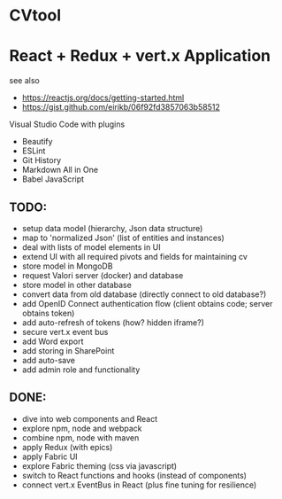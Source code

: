# CVtool

# React + Redux + vert.x Application

see also
* https://reactjs.org/docs/getting-started.html
* https://gist.github.com/eirikb/06f92fd3857063b58512

Visual Studio Code with plugins
* Beautify
* ESLint
* Git History
* Markdown All in One
* Babel JavaScript

## TODO:
* setup data model (hierarchy, Json data structure)
* map to 'normalized Json' (list of entities and instances)
* deal with lists of model elements in UI
* extend UI with all required pivots and fields for maintaining cv
* store model in MongoDB
* request Valori server (docker) and database
* store model in other database
* convert data from old database (directly connect to old database?)
* add OpenID Connect authentication flow
  (client obtains code; server obtains token)
* add auto-refresh of tokens (how? hidden iframe?)
* secure vert.x event bus
* add Word export
* add storing in SharePoint
* add auto-save
* add admin role and functionality

## DONE:
* dive into web components and React
* explore npm, node and webpack
* combine npm, node with maven
* apply Redux (with epics)
* apply Fabric UI
* explore Fabric theming (css via javascript)
* switch to React functions and hooks (instead of components)
* connect vert.x EventBus in React (plus fine tuning for resilience)